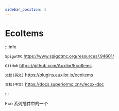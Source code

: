 ```yaml
---
sidebar_position: 3
---
```


# EcoItems

:::info

`SpigotMC` https://www.spigotmc.org/resources/.94601/

`GitHub` https://github.com/Auxilor/EcoItems

`文档(英文)` https://plugins.auxilor.io/ecoitems

`文档(中文)` https://docs.superiormc.cn/v/ecox-doc

:::

Eco 系列插件中的一个
